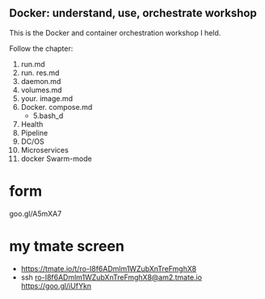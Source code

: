 Docker: understand, use, orchestrate workshop
---------------------------------------------

This is the Docker and container orchestration workshop I held.

Follow the
 chapter:
 
 1. run.md
 1. run. res.md
 2. daemon.md
 3. volumes.md
 4. your. image.md
 5. Docker. compose.md
    - 5.bash_d
 6. Health
 7. Pipeline
 8. DC/OS
 9. Microservices
 10. docker Swarm-mode
 
# form
 
  goo.gl/A5mXA7
  
# my tmate screen 

- https://tmate.io/t/ro-I8f6ADmlm1WZubXnTreFmghX8
- ssh ro-I8f6ADmlm1WZubXnTreFmghX8@am2.tmate.io
https://goo.gl/iUfYkn 
